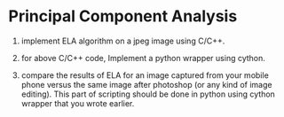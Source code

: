 # Principal Component Analysis

1.  implement ELA algorithm on a jpeg image using C/C++.

2. for above C/C++ code, Implement a python wrapper using cython.

3. compare the results of ELA for an image captured from your mobile phone versus the same image after photoshop (or any kind of image editing). This part of  scripting should be done in python using cython wrapper that you wrote earlier.
